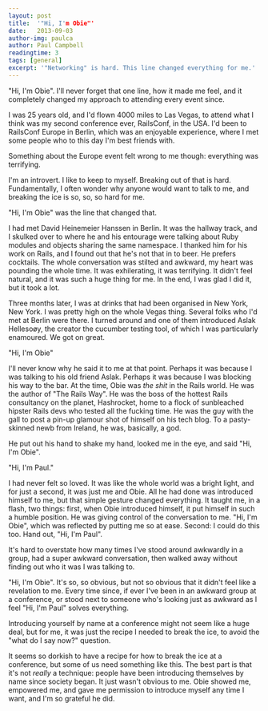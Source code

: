 ```yaml
---
layout: post
title:  '"Hi, I'm Obie"'
date:   2013-09-03
author-img: paulca
author: Paul Campbell
readingtime: 3
tags: [general]
excerpt: '"Networking" is hard. This line changed everything for me.'
---
```


"Hi, I'm Obie". I'll never forget that one line, how it made me feel, and it completely changed my approach to attending every event since.

I was 25 years old, and I'd flown 4000 miles to Las Vegas, to attend what I think was my second conference ever, RailsConf, in the USA. I'd been to RailsConf Europe in Berlin, which was an enjoyable experience, where I met some people who to this day I'm best friends with.

Something about the Europe event felt wrong to me though: everything was terrifying.

I'm an introvert. I like to keep to myself. Breaking out of that is hard. Fundamentally, I often wonder why anyone would want to talk to me, and breaking the ice is so, so, so hard for me.

"Hi, I'm Obie" was the line that changed that.

I had met David Heinemeier Hanssen in Berlin. It was the hallway track, and I skulked over to where he and his entourage were talking about Ruby modules and objects sharing the same namespace. I thanked him for his work on Rails, and I found out that he's not that in to beer. He prefers cocktails. The whole conversation was stilted and awkward, my heart was pounding the whole time. It was exhilerating, it was terrifying. It didn't feel natural, and it was such a huge thing for me. In the end, I was glad I did it, but it took a lot.

Three months later, I was at drinks that had been organised in New York, New York. I was pretty high on the whole Vegas thing. Several folks who I'd met at Berlin were there. I turned around and one of them introduced Aslak Hellesoøy, the creator the cucumber testing tool, of which I was particularly enamoured. We got on great.

"Hi, I'm Obie"

I'll never know why he said it to me at that point. Perhaps it was because I was talking to his old friend Aslak. Perhaps it was because I was blocking his way to the bar. At the time, Obie was _the shit_ in the Rails world. He was the author of "The Rails Way". He was the boss of the hottest Rails consultancy on the planet, Hashrocket, home to a flock of sunbleached hipster Rails devs who tested all the fucking time. He was the guy with the gall to post a pin-up glamour shot of himself on his tech blog. To a pasty-skinned newb from Ireland, he was, basically, a god.

He put out his hand to shake my hand, looked me in the eye, and said "Hi, I'm Obie".

"Hi, I'm Paul."

I had never felt so loved. It was like the whole world was a bright light, and for just a second, it was just me and Obie. All he had done was introduced himself to me, but that simple gesture changed everything. It taught me, in a flash, two things: first, when Obie introduced himself, it put himself in such a humble position. He was giving control of the conversation to me. "Hi, I'm Obie", which was reflected by putting me so at ease. Second: I could do this too. Hand out, "Hi, I'm Paul".

It's hard to overstate how many times I've stood around awkwardly in a group, had a super awkward conversation, then walked away without finding out who it was I was talking to.

"Hi, I'm Obie". It's so, so obvious, but not so obvious that it didn't feel like a revelation to me. Every time since, if ever I've been in an awkward group at a conference, or stood next to someone who's looking just as awkward as I feel "Hi, I'm Paul" solves everything.

Introducing yourself by name at a conference might not seem like a huge deal, but for me, it was just the recipe I needed to break the ice, to avoid the "what do I say now?" question.

It seems so dorkish to have a recipe for how to break the ice at a conference, but some of us need something like this. The best part is that it's not _really_ a technique: people have been introducing themselves by name since society began. It just wasn't obvious to me. Obie showed me, empowered me, and gave me permission to introduce myself any time I want, and I'm so grateful he did.

